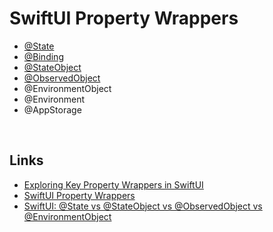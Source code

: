 # SwiftUI Property Wrappers

- [@State](https://github.com/brittpinder/ios-reference/tree/main/swiftui/property-wrappers/State)
- [@Binding](https://github.com/brittpinder/ios-reference/tree/main/swiftui/property-wrappers/Binding)
- [@StateObject](https://github.com/brittpinder/ios-reference/tree/main/swiftui/property-wrappers/StateObject)
- [@ObservedObject](https://github.com/brittpinder/ios-reference/tree/main/swiftui/property-wrappers/ObservedObject)
- @EnvironmentObject
- @Environment
- @AppStorage

<br/>

## Links

- [Exploring Key Property Wrappers in SwiftUI](https://fatbobman.com/en/posts/exploring-key-property-wrappers-in-swiftui/)
- [SwiftUI Property Wrappers](https://swiftuipropertywrappers.com/)
- [SwiftUI: @State vs @StateObject vs @ObservedObject vs @EnvironmentObject](https://purple.telstra.com/blog/swiftui---state-vs--stateobject-vs--observedobject-vs--environme)